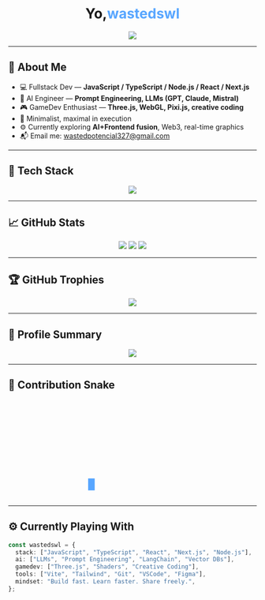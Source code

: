 <h1 align="center">Yo,<span style="color:#58a6ff">wastedswl</span></h1>

<p align="center">
  <img src="https://readme-typing-svg.demolab.com?font=Fira+Code&size=22&pause=1000&color=58A6FF&center=true&vCenter=true&width=800&lines=Fullstack+JavaScript%2FTypeScript+Developer;React+%7C+Next.js+%7C+Node.js;AI+Engineer+%7C+Prompt+Engineer+%7C+LLMs;Game+Dev+Lover+%F0%9F%8E%AE+%7C+Three.js+%2F+Shaders;Clean+Code+%7C+Creative+Tech+%7C+Open+Source" />
</p>

---

## 🧠 About Me

- 💻 Fullstack Dev — **JavaScript / TypeScript / Node.js / React / Next.js**
- 🧠 AI Engineer — **Prompt Engineering, LLMs (GPT, Claude, Mistral)**
- 🎮 GameDev Enthusiast — **Three.js, WebGL, Pixi.js, creative coding**
- 🧩 Minimalist, maximal in execution
- ⚙️ Currently exploring **AI+Frontend fusion**, Web3, real-time graphics
- 📬 Email me: [wastedpotencial327@gmail.com](mailto:wastedpotencial327@gmail.com)

---

## 🚀 Tech Stack

<p align="center">
  <img src="https://skillicons.dev/icons?i=js,ts,react,nextjs,nodejs,express,vite,redux,html,css,tailwind,figma,git,github,vscode,threejs" />
</p>

---

## 📈 GitHub Stats

<p align="center">
  <img src="https://github-readme-stats.vercel.app/api?username=wastedswl&show_icons=true&theme=tokyonight&count_private=true&hide_border=true" />
  <img src="https://github-readme-streak-stats.herokuapp.com?user=wastedswl&theme=tokyonight&hide_border=true" />
  <img src="https://github-readme-stats.vercel.app/api/top-langs/?username=wastedswl&layout=compact&theme=tokyonight&hide_border=true" />
</p>

---

## 🏆 GitHub Trophies

<p align="center">
  <img src="https://github-profile-trophy.vercel.app/?username=wastedswl&theme=tokyonight&no-frame=true&row=1&column=7" />
</p>

---

## 🧩 Profile Summary

<p align="center">
  <img src="https://github-profile-summary-cards.vercel.app/api/cards/profile-details?username=wastedswl&theme=tokyonight" />
</p>

---

## 🐍 Contribution Snake

<p align="center">
  <svg width="200" height="200" viewBox="0 0 120 120" fill="none" xmlns="http://www.w3.org/2000/svg">
    <style>
      .snake {
        stroke-dasharray: 440;
        stroke-dashoffset: 440;
        animation: dash 4s linear forwards infinite;
        stroke: #58a6ff;
        stroke-width: 8;
        fill: none;
      }
      @keyframes dash {
        to {
          stroke-dashoffset: 0;
        }
      }
    </style>
    <path class="snake" d="M10 110 L10 10 L110 10 L110 110 L10 110 Z"/>
  </svg>
</p>

---

## ⚙️ Currently Playing With

```ts
const wastedswl = {
  stack: ["JavaScript", "TypeScript", "React", "Next.js", "Node.js"],
  ai: ["LLMs", "Prompt Engineering", "LangChain", "Vector DBs"],
  gamedev: ["Three.js", "Shaders", "Creative Coding"],
  tools: ["Vite", "Tailwind", "Git", "VSCode", "Figma"],
  mindset: "Build fast. Learn faster. Share freely.",
};

